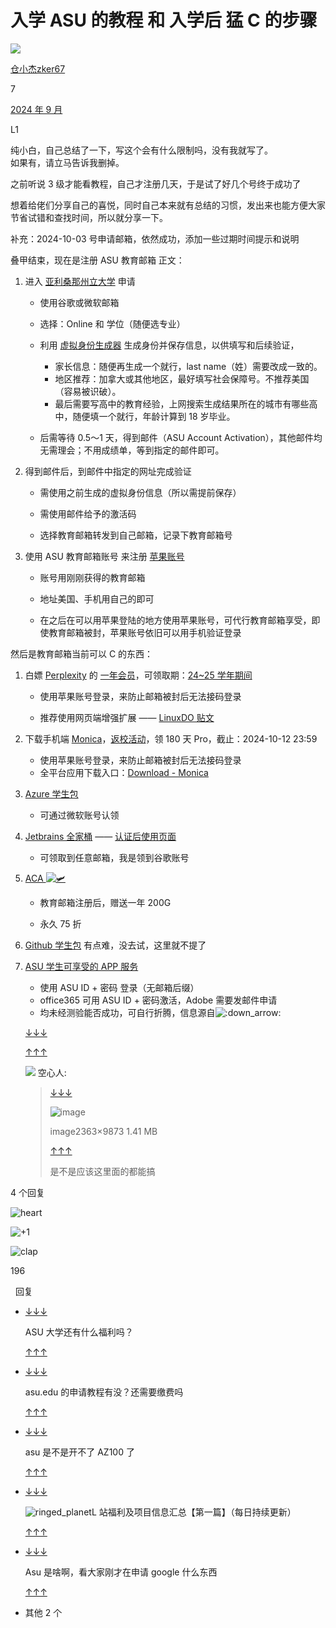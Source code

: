 

# 入学 ASU 的教程 和 入学后 猛 C 的步骤

[![](assets/入学-ASU-的教程-和-入学后-猛-C-的步骤-1744941469-44502475487fe142bf41b3b3d4351fdc.png)](https://linux.do/u/zker67)

[仓小杰](https://linux.do/u/zker67)[zker67](https://linux.do/u/zker67)

7

[2024 年 9 月](https://linux.do/t/topic/217529?u=tanning4078 "发布日期")

L1

纯小白，自己总结了一下，写这个会有什么限制吗，没有我就写了。  
如果有，请立马告诉我删掉。

之前听说 3 级才能看教程，自己才注册几天，于是试了好几个号终于成功了

想着给佬们分享自己的喜悦，同时自己本来就有总结的习惯，发出来也能方便大家节省试错和查找时间，所以就分享一下。

补充：2024-10-03 号申请邮箱，依然成功，添加一些过期时间提示和说明

叠甲结束，现在是注册 ASU 教育邮箱 正文：

1.  进入 [亚利桑那州立大学](https://asuonline.asu.edu/admission) 申请
    
    *   使用谷歌或微软邮箱
        
    *   选择：Online 和 学位（随便选专业）
        
    
    *   利用 [虚拟身份生成器](https://www.meiguodizhi.com/) 生成身份并保存信息，以供填写和后续验证，
        
        *   家长信息：随便再生成一个就行，last name（姓）需要改成一致的。
        *   地区推荐：加拿大或其他地区，最好填写社会保障号。不推荐美国（容易被识破）。
        *   最后需要写高中的教育经验，上网搜索生成结果所在的城市有哪些高中，随便填一个就行，年龄计算到 18 岁毕业。
    *   后需等待 0.5～1 天，得到邮件（ASU Account Activation），其他邮件均无需理会；不用成绩单，等到指定的邮件即可。
        
2.  得到邮件后，到邮件中指定的网址完成验证
    
    *   需使用之前生成的虚拟身份信息（所以需提前保存）
    
    *   需使用邮件给予的激活码
    
    *   选择教育邮箱转发到自己邮箱，记录下教育邮箱号
3.  使用 ASU 教育邮箱账号 来注册 [苹果账号](https://account.apple.com/)
    
    *   账号用刚刚获得的教育邮箱
    
    *   地址美国、手机用自己的即可
        
    *   在之后在可以用苹果登陆的地方使用苹果账号，可代行教育邮箱享受，即使教育邮箱被封，苹果账号依旧可以用手机验证登录
        

然后是教育邮箱当前可以 C 的东西：

1.  白嫖 [Perplexity](https://www.perplexity.ai/) 的 [一年会员](https://www.perplexity.ai/join/p/edu/EDUFREEYEAR)，可领取期：[24~25 学年期间](https://www.perplexity.ai/backtoschool)
    
    *   使用苹果账号登录，来防止邮箱被封后无法接码登录
    
    *   推荐使用网页端增强扩展 —— [LinuxDO 贴文](https://linux.do/t/topic/204248)
2.  下载手机端 [Monica](https://play.google.com/store/apps/details?id=im.monica.app.monica)，[返校活动](https://monica.im/zh/backtoschool)，领 180 天 Pro，截止：2024-10-12 23:59
    
    *   使用苹果账号登录，来防止邮箱被封后无法接码登录
    *   全平台应用下载入口：[Download - Monica](https://monica.im/en/download?from=extension_v4_sidebar)
3.  [Azure 学生包](https://azure.microsoft.com/zh-cn/free/students/)
    
    *   可通过微软账号认领
4.  [Jetbrains 全家桶](https://www.jetbrains.com/zh-cn/community/education/) —— [认证后使用页面](https://account.jetbrains.com/licenses)
    
    *   可领取到任意邮箱，我是领到谷歌账号
5.  [ACA ![:small_airplane:](assets/入学-ASU-的教程-和-入学后-猛-C-的步骤-1744941469-16815404c9461e2bd2815432914e7beb.png ":small_airplane:")](https://www.aca.best/) 
    
    *   教育邮箱注册后，赠送一年 200G
    
    *   永久 75 折
6.  [Github 学生包](https://education.github.com/pack) 有点难，没去试，这里就不提了
    
7.  [ASU 学生可享受的 APP 服务](https://myapps.asu.edu/my-apps-search)
    
    *   使用 ASU ID + 密码 登录（无邮箱后缀）
    *   office365 可用 ASU ID + 密码激活，Adobe 需要发邮件申请
    *   均未经测验能否成功，可自行折腾，信息源自![:down_arrow:](assets/入学-ASU-的教程-和-入学后-猛-C-的步骤-1744941469-10eb881d10a06026061ae549839d5f48.png ":down_arrow:")
    
    [↓↓↓](https://linux.do/t/topic/217529/57 "转到引用的帖子")  
      
      
      
    [↑↑↑](https://linux.do/t/topic/217529/57 "转到引用的帖子")
    
    ![](assets/入学-ASU-的教程-和-入学后-猛-C-的步骤-1744941469-0cbb2419a078bd6e74b977cf6ddb95cf.png) 空心人:
    
    > [↓↓↓](https://cdn.ldstatic.com/original/3X/d/8/d8434ec6a16b73f408fc5b9e5fb9a19ca2999deb.jpeg "image")  
    >   
    > ![image](assets/入学-ASU-的教程-和-入学后-猛-C-的步骤-1744941469-a3a0692b4831bb84944d66d34a03ac20.jpeg)
    > 
    > image2363×9873 1.41 MB
    > 
    >   
    >   
    > [↑↑↑](https://cdn.ldstatic.com/original/3X/d/8/d8434ec6a16b73f408fc5b9e5fb9a19ca2999deb.jpeg "image")
    > 
    > 是不是应该这里面的都能搞
    

  

4 个回复

![heart](assets/入学-ASU-的教程-和-入学后-猛-C-的步骤-1744941469-fce832ac17ea5acc31bf97b9da2b4618.png)

![+1](assets/入学-ASU-的教程-和-入学后-猛-C-的步骤-1744941469-765cda4f9a3abf3470494654bf315de8.png)

![clap](assets/入学-ASU-的教程-和-入学后-猛-C-的步骤-1744941469-33e7043e400154e91086207eb4482677.png)

196

​ ​ 回复

*   [↓↓↓](https://linux.do/t/topic/237688/25)  
      
    ASU 大学还有什么福利吗？  
      
    [↑↑↑](https://linux.do/t/topic/237688/25)
    
*   [↓↓↓](https://linux.do/t/topic/547297/21)  
      
    asu.edu 的申请教程有没？还需要缴费吗  
      
    [↑↑↑](https://linux.do/t/topic/547297/21)
    
*   [↓↓↓](https://linux.do/t/topic/555267)  
      
    asu 是不是开不了 AZ100 了  
      
    [↑↑↑](https://linux.do/t/topic/555267)
    
*   [↓↓↓](https://linux.do/t/topic/487682)  
      
    ![ringed_planet](assets/入学-ASU-的教程-和-入学后-猛-C-的步骤-1744941469-b29c1b9fd1c2bac6fcca9c6b0f3ed4c2.png "ringed_planet")L 站福利及项目信息汇总【第一篇】（每日持续更新）  
      
    [↑↑↑](https://linux.do/t/topic/487682)
    
*   [↓↓↓](https://linux.do/t/topic/571905/2)  
      
    Asu 是啥啊，看大家刚才在申请 google 什么东西  
      
    [↑↑↑](https://linux.do/t/topic/571905/2)
    
*   其他 2 个
